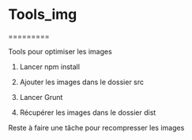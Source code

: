 # Tools_img
=========

Tools pour optimiser les images 

1. Lancer npm install

2. Ajouter les images dans le dossier src

3. Lancer Grunt

4. Récupérer les images dans le dossier dist 

Reste à faire une tâche pour recompresser les images